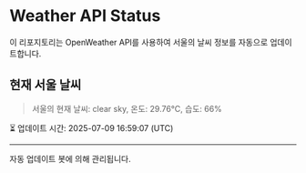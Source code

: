 
# Weather API Status

이 리포지토리는 OpenWeather API를 사용하여 서울의 날씨 정보를 자동으로 업데이트합니다.

## 현재 서울 날씨
> 서울의 현재 날씨: clear sky, 온도: 29.76°C, 습도: 66%

⏳ 업데이트 시간: 2025-07-09 16:59:07 (UTC)

---
자동 업데이트 봇에 의해 관리됩니다.
